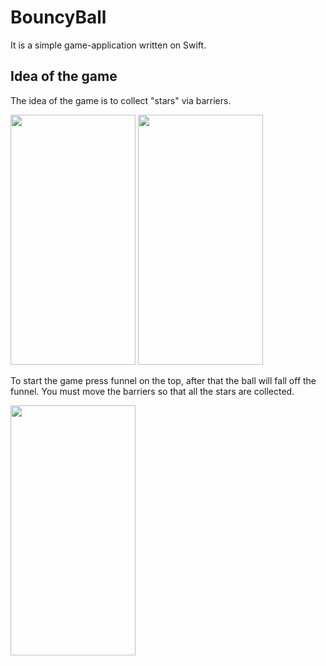 # BouncyBall
It is a simple game-application written on Swift.
## Idea of the game
The idea of the game is to collect "stars" via barriers.

<img src="https://user-images.githubusercontent.com/55667177/165808434-69ae6807-00da-42ff-bc80-fc8f3dd82603.png" width="200" height="400">
<img src="https://user-images.githubusercontent.com/55667177/165806390-9c865525-c750-4627-9a99-e08a825788ab.png" width="200" height="400">

To start the game press funnel on the top, after that the ball will fall off the funnel. You must move the barriers so that all the stars are collected.

<img src="https://user-images.githubusercontent.com/55667177/167257112-e5b0d6dc-8dae-4a09-9edb-46bee57cab74.png" width="200" height="400">
